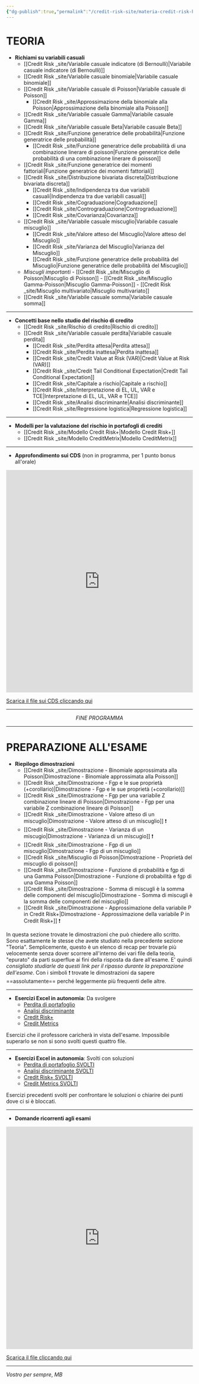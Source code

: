 ```yaml
---
{"dg-publish":true,"permalink":"/credit-risk-site/materia-credit-risk-home-site/","tags":["gardenEntry"]}
---
```


# TEORIA

-  **Richiami su variabili casuali**
	- [[Credit Risk _site/Variabile casuale indicatore (di Bernoulli)\|Variabile casuale indicatore (di Bernoulli)]]
	- [[Credit Risk _site/Variabile casuale binomiale\|Variabile casuale binomiale]]
	- [[Credit Risk _site/Variabile casuale di Poisson\|Variabile casuale di Poisson]]
		- [[Credit Risk _site/Approssimazione della binomiale alla Poisson\|Approssimazione della binomiale alla Poisson]]
	- [[Credit Risk _site/Variabile casuale Gamma\|Variabile casuale Gamma]]
	- [[Credit Risk _site/Variabile casuale Beta\|Variabile casuale Beta]]
	- [[Credit Risk _site/Funzione generatrice delle probabilità\|Funzione generatrice delle probabilità]]
		- [[Credit Risk _site/Funzione generatrice delle probabilità di una combinazione linerare di poisson\|Funzione generatrice delle probabilità di una combinazione linerare di poisson]]
	- [[Credit Risk _site/Funzione generatrice dei momenti fattoriali\|Funzione generatrice dei momenti fattoriali]]
	- [[Credit Risk _site/Distribuzione bivariata discreta\|Distribuzione bivariata discreta]]
		- [[Credit Risk _site/Indipendenza tra due variabili casuali\|Indipendenza tra due variabili casuali]]
		- [[Credit Risk _site/Cograduazione\|Cograduazione]]
		- [[Credit Risk _site/Contrograduazione\|Contrograduazione]]
		- [[Credit Risk _site/Covarianza\|Covarianza]]
	- [[Credit Risk _site/Variabile casuale miscuglio\|Variabile casuale miscuglio]]
		- [[Credit Risk _site/Valore atteso del Miscuglio\|Valore atteso del Miscuglio]]
		- [[Credit Risk _site/Varianza del Miscuglio\|Varianza del Miscuglio]] 
		- [[Credit Risk _site/Funzione generatrice delle probabilità del Miscuglio\|Funzione generatrice delle probabilità del Miscuglio]]
	- *Miscugli importanti*
			- [[Credit Risk _site/Miscuglio di Poisson\|Miscuglio di Poisson]]
			- [[Credit Risk _site/Miscuglio Gamma-Poisson\|Miscuglio Gamma-Poisson]]
			- [[Credit Risk _site/Miscuglio multivariato\|Miscuglio multivariato]]
	- [[Credit Risk _site/Variabile casuale somma\|Variabile casuale somma]] 

---
 
- **Concetti base nello studio del rischio di credito**
	- [[Credit Risk _site/Rischio di credito\|Rischio di credito]]
	- [[Credit Risk _site/Variabile casuale perdita\|Variabile casuale perdita]]
		- [[Credit Risk _site/Perdita attesa\|Perdita attesa]]
		- [[Credit Risk _site/Perdita inattesa\|Perdita inattesa]]
		- [[Credit Risk _site/Credit Value at Risk (VAR)\|Credit Value at Risk (VAR)]]
		- [[Credit Risk _site/Credit Tail Conditional Expectation\|Credit Tail Conditional Expectation]]
		- [[Credit Risk _site/Capitale a rischio\|Capitale a rischio]]
		- [[Credit Risk _site/Interpretazione di EL, UL, VAR e TCE\|Interpretazione di EL, UL, VAR e TCE]] 
		- [[Credit Risk _site/Analisi discriminante\|Analisi discriminante]]
		- [[Credit Risk _site/Regressione logistica\|Regressione logistica]]
	
---

- **Modelli per la valutazione del rischio in portafogli di crediti**
	- [[Credit Risk _site/Modello Credit Risk+\|Modello Credit Risk+]]
	- [[Credit Risk _site/Modello CreditMetrix\|Modello CreditMetrix]]

---

- **Approfondimento sui CDS** (non in programma, per 1 punto bonus all'orale)
<iframe src="https://docs.google.com/gview?url=https://github.com/marcolldotcoin/credit_risk/raw/5e9e47b34598bc1d1d365322ba6dec815f47d8c0/src/site/uploads/CDS_Riassunto.pdf&embedded=true" width="100%" height="600px" style="border: none;"></iframe>

[Scarica il file sui CDS cliccando qui](https://github.com/marcolldotcoin/credit_risk/raw/5e9e47b34598bc1d1d365322ba6dec815f47d8c0/src/site/uploads/CDS_Riassunto.pdf)
<br>

---
$$FINE \ PROGRAMMA$$

---

# PREPARAZIONE ALL'ESAME

- **Riepilogo dimostrazioni**
	- [[Credit Risk _site/Dimostrazione - Binomiale approssimata alla Poisson\|Dimostrazione - Binomiale approssimata alla Poisson]]
	- [[Credit Risk _site/Dimostrazione - Fgp e le sue proprietà (+corollario)\|Dimostrazione - Fgp e le sue proprietà (+corollario)]]
	- [[Credit Risk _site/Dimostrazione - Fgp per una variabile Z combinazione lineare di Poisson\|Dimostrazione - Fgp per una variabile Z combinazione lineare di Poisson]]
	- [[Credit Risk _site/Dimostrazione - Valore atteso di un miscuglio\|Dimostrazione - Valore atteso di un miscuglio]] ❗
	- [[Credit Risk _site/Dimostrazione - Varianza di un miscugio\|Dimostrazione - Varianza di un miscugio]] ❗
	- [[Credit Risk _site/Dimostrazione - Fgp di un miscuglio\|Dimostrazione - Fgp di un miscuglio]] 
	- [[Credit Risk _site/Miscuglio di Poisson\|Dimostrazione - Proprietà del miscuglio di poisson]]
	- [[Credit Risk _site/Dimostrazione -  Funzione di probabilità e fgp di una Gamma Poisson\|Dimostrazione -  Funzione di probabilità e fgp di una Gamma Poisson]]
	- [[Credit Risk _site/Dimostrazione - Somma di miscugli è la somma delle componenti del miscuglio\|Dimostrazione - Somma di miscugli è la somma delle componenti del miscuglio]]
	- [[Credit Risk _site/Dimostrazione - Approssimazione della variabile P in Credit Risk+\|Dimostrazione - Approssimazione della variabile P in Credit Risk+]] ❗

In questa sezione trovate le dimostrazioni che può chiedere allo scritto. Sono esattamente le stesse che avete studiato nella precedente sezione "Teoria". Semplicemente, questo è un elenco di recap per trovarle più velocemente senza dover scorrere all'interno dei vari file della teoria, "epurato" da parti superflue ai fini della risposta da dare all'esame. E' quindi *consigliato studiarle da questi link per il ripasso durante la preparazione dell'esame*. Con i simboli ❗ trovate le dimostrazioni da sapere ==assolutamente== perché leggermente più frequenti delle altre. 

---

- **Esercizi Excel in autonomia**: Da svolgere
	- [Perdita di portafoglio](https://github.com/marcolldotcoin/credit_risk/raw/4a029d5cd6f14259cfa5d9ddcc72f13ea8c6295c/src/site/uploads/Esercizi%20in%20autonomia%20perdita.xlsx)
	- [Analisi discriminante](https://github.com/marcolldotcoin/credit_risk/raw/4a029d5cd6f14259cfa5d9ddcc72f13ea8c6295c/src/site/uploads/Esercizi%20in%20autonomia%20analisi%20discriminante.xlsx)
	- [Credit Risk+](https://github.com/marcolldotcoin/credit_risk/raw/4a029d5cd6f14259cfa5d9ddcc72f13ea8c6295c/src/site/uploads/esercizi%20in%20autonomia%20cr%2B.xlsx)
	- [Credit Metrics](https://github.com/marcolldotcoin/credit_risk/raw/4a029d5cd6f14259cfa5d9ddcc72f13ea8c6295c/src/site/uploads/Esercizi%20in%20autonomia%20CreditMetrics.xlsx)

Esercizi che il professore caricherà in vista dell'esame. Impossibile superarlo se non si sono svolti questi quattro file.

---
- **Esercizi Excel in autonomia**: Svolti con soluzioni
	- [Perdita di portafoglio SVOLTI](https://github.com/marcolldotcoin/credit_risk/raw/4a029d5cd6f14259cfa5d9ddcc72f13ea8c6295c/src/site/uploads/Esercizi%20in%20autonomia%20perdita%20SVOLTI.xlsx)
	- [Analisi discriminante SVOLTI](https://github.com/marcolldotcoin/credit_risk/raw/4a029d5cd6f14259cfa5d9ddcc72f13ea8c6295c/src/site/uploads/Esercizi%20in%20autonomia%20analisi%20discriminante%20SVOLTI.xlsx)  
	- [Credit Risk+ SVOLTI](https://github.com/marcolldotcoin/credit_risk/raw/4a029d5cd6f14259cfa5d9ddcc72f13ea8c6295c/src/site/uploads/Esercizi%20in%20autonomia%20cr%2B%20SVOLTI.xlsx)
	- [Credit Metrics SVOLTI](https://github.com/marcolldotcoin/credit_risk/raw/4a029d5cd6f14259cfa5d9ddcc72f13ea8c6295c/src/site/uploads/Esercizi%20in%20autonomia%20CreditMetrics%20SVOLTI.xlsx)

Esercizi precedenti svolti per confrontare le soluzioni o chiarire dei punti dove ci si è bloccati.

---

- **Domande ricorrenti agli esami**
<iframe src="https://docs.google.com/gview?url=https://github.com/marcolldotcoin/credit_risk/raw/2ddff935d9f5972f072eb274af19b7ad40493de4/src/site/uploads/Domande%20probabili%20credit%20risk.pdf&embedded=true" width="100%" height="600px" style="border: none;"></iframe>

[Scarica il file cliccando qui](https://github.com/marcolldotcoin/credit_risk/raw/2ddff935d9f5972f072eb274af19b7ad40493de4/src/site/uploads/Domande%20probabili%20credit%20risk.pdf)

---

$Vostro \ per \ sempre,$ 
$MB$
